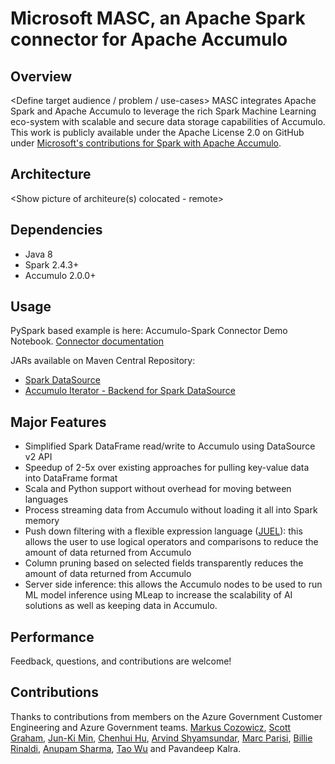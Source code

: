 # Microsoft MASC, an Apache Spark connector for Apache Accumulo

## Overview
<Define target audience / problem / use-cases>
MASC integrates Apache Spark and Apache Accumulo to leverage the rich Spark Machine Learning eco-system with scalable and secure data storage capabilities of Accumulo. This work is publicly available under the Apache License 2.0 on GitHub under [Microsoft's contributions for Spark with Apache Accumulo](https://github.com/microsoft/masc). 

## Architecture
<Show picture of architeure(s) colocated - remote>

## Dependencies
- Java 8
- Spark 2.4.3+
- Accumulo 2.0.0+

## Usage

PySpark based example is here: Accumulo-Spark Connector Demo Notebook.
[Connector documentation](https://github.com/microsoft/masc/blob/master/connector/README.md)

JARs available on Maven Central Repository:
- [Spark DataSource](https://mvnrepository.com/artifact/com.microsoft.masc/microsoft-accumulo-spark-datasource)
- [Accumulo Iterator - Backend for Spark DataSource](https://mvnrepository.com/artifact/com.microsoft.masc/microsoft-accumulo-spark-iterator)

## Major Features
- Simplified Spark DataFrame read/write to Accumulo using DataSource v2 API
- Speedup of 2-5x over existing approaches for pulling key-value data into DataFrame format
- Scala and Python support without overhead for moving between languages
- Process streaming data from Accumulo without loading it all into Spark memory
- Push down filtering with a flexible expression language ([JUEL](http://juel.sourceforge.net/)): this allows the user to use logical operators and comparisons to reduce the amount of data returned from Accumulo 
- Column pruning based on selected fields transparently reduces the amount of data returned from Accumulo
- Server side inference: this allows the Accumulo nodes to be used to run ML model inference using MLeap to increase the scalability of AI solutions as well as keeping data in Accumulo.

## Performance
<Define benchmarking experiments and results>

Feedback, questions, and contributions are welcome!

## Contributions 

Thanks to contributions from members on the Azure Government Customer Engineering and Azure Government teams.
[Markus Cozowicz](https://github.com/eisber),
[Scott Graham](https://github.com/gramhagen),
[Jun-Ki Min](https://github.com/loomlike),
[Chenhui Hu](https://github.com/chenhuims),
[Arvind Shyamsundar](https://github.com/arvindshmicrosoft),
[Marc Parisi](https://github.com/phrocker),
[Billie Rinaldi](https://github.com/billierinaldi),
[Anupam Sharma](https://github.com/AnupamMicrosoft),
[Tao Wu](https://github.com/wutaomsft)
and Pavandeep Kalra.